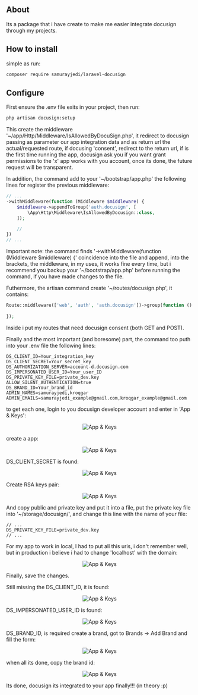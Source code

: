 ## About

Its a package that i have create to make me easier integrate docusign through my projects.

## How to install

simple as run:

```bash
composer require samurayjedi/laravel-docusign
```

## Configure

First ensure the .env file exits in your project, then run:

```bash
php artisan docusign:setup
```

This create the middleware '~/app/Http/Middleware/IsAllowedByDocuSign.php', it redirect to docusign passing as parameter our app integration data and as return url the actual/requested route, if docusing 'consent', redirect to the return url, if is the first time running the app, docusign ask you if you want grant permissions to the 'x' app works with you account, once its done, the future request will be transparent.

In addition, the command add to your '~/bootstrap/app.php' the following lines for register the previous middleware:

```php
// ...
->withMiddleware(function (Middleware $middleware) {
    $middleware->appendToGroup('auth.docusign', [
        \App\Http\Middleware\IsAllowedByDocusign::class,
    ]);

    //
})
// ...
```

Important note: the command finds '->withMiddleware(function (Middleware $middleware) {' coincidence into the file and append, into the brackets, the middleware, in my uses, it works fine every time, but i recommend you backup your '~/bootstrap/app.php' before running the command, if you have made changes to the file.

Futhermore, the artisan command create '~/routes/docusign.php', it contains:

```php
Route::middleware(['web', 'auth', 'auth.docusign'])->group(function () {
    
});
```

Inside i put my routes that need docusign consent (both GET and POST).

Finally and the most important (and boresome) part, the command too puth into your .env file the following lines:

```
DS_CLIENT_ID=Your_integration_key
DS_CLIENT_SECRET=Your_secret_key
DS_AUTHORIZATION_SERVER=account-d.docusign.com
DS_IMPERSONATED_USER_ID=Your_user_ID
DS_PRIVATE_KEY_FILE=private_dev.key
ALLOW_SILENT_AUTHENTICATION=true
DS_BRAND_ID=Your_brand_id
ADMIN_NAMES=samurayjedi,kroqgar
ADMIN_EMAILS=samurayjedi_example@gmail.com,kroqgar_example@gmail.com
```

to get each one, login to you docusign developer account and enter in 'App & Keys':

<div align="center">

<img src="https://github.com/samurayjedi/laravel-docusign/blob/main/how_to/how_to_get_in.png" alt="App & Keys">

</div>

create a app:

<div align="center">

<img src="https://github.com/samurayjedi/laravel-docusign/blob/main/how_to/create_app.png" alt="App & Keys">

</div>

DS_CLIENT_SECRET is found:

<div align="center">

<img src="https://github.com/samurayjedi/laravel-docusign/blob/main/how_to/secret.png" alt="App & Keys">

</div>

Create RSA keys pair:

<div align="center">

<img src="https://github.com/samurayjedi/laravel-docusign/blob/main/how_to/rsa1.png" alt="App & Keys">

</div>

And copy public and private key and put it into a file, put the private key file into '~/storage/docusign/', and change this line with the name of your file:

```
// ...
DS_PRIVATE_KEY_FILE=private_dev.key
// ...
```

For my app to work in local, I had to put all this uris, i don't remember well, but in production i believe i had to change 'localhost' with the domain:

<div align="center">

<img src="https://github.com/samurayjedi/laravel-docusign/blob/main/how_to/uris.png" alt="App & Keys">

</div>

Finally, save the changes.

Still missing the DS_CLIENT_ID, it is found:

<div align="center">

<img src="https://github.com/samurayjedi/laravel-docusign/blob/main/how_to/ds_client_id.png" alt="App & Keys">

</div>

DS_IMPERSONATED_USER_ID is found:

<div align="center">

<img src="https://github.com/samurayjedi/laravel-docusign/blob/main/how_to/ds_impersonated_user_id.png" alt="App & Keys">

</div>

DS_BRAND_ID, is required create a brand, got to Brands -> Add Brand and fill the form:

<div align="center">

<img src="https://github.com/samurayjedi/laravel-docusign/blob/main/how_to/get_brand.png" alt="App & Keys">

</div>

when all its done, copy the brand id:

<div align="center">

<img src="https://github.com/samurayjedi/laravel-docusign/blob/main/how_to/ds_brand_id.png" alt="App & Keys">

</div>

Its done, docusign its integrated to your app finally!!! (in theory :p)

